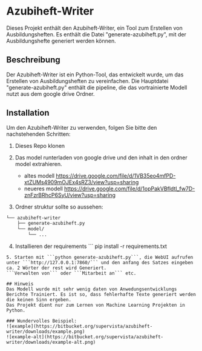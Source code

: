 # Azubiheft-Writer

Dieses Projekt enthält den Azubiheft-Writer, ein Tool zum Erstellen von Ausbildungsheften. Es enthält die Datei "generate-azubiheft.py", mit der Ausbildungshefte generiert werden können.

## Beschreibung

Der Azubiheft-Writer ist ein Python-Tool, das entwickelt wurde, um das Erstellen von Ausbildungsheften zu vereinfachen. Die Hauptdatei "generate-azubiheft.py" enthält die pipeline, die das vortrainierte Modell nutzt aus dem google drive Ordner.

## Installation

Um den Azubiheft-Writer zu verwenden, folgen Sie bitte den nachstehenden Schritten:

1. Dieses Repo klonen

2. Das model runterladen von google drive und den inhalt in den ordner model extrahieren.
    - altes modell https://drive.google.com/file/d/1VB35eo4mfPD-xtZUMs4909mOJEx4sRZ3/view?usp=sharing
    - neueres modell https://drive.google.com/file/d/1opPakVBfldtl_fw7D-znFzrBRhcP6SyU/view?usp=sharing
3. Ordner struktur sollte so aussehen:
```bash
└── azubiheft-writer
    ├── generate-azubiheft.py
    └── model/
        └── ...

```

4. Installieren der requirements ```
pip install -r requirements.txt
```
5. Starten mit ```python generate-azubiheft.py```, die WebUI aufrufen unter ```http://127.0.0.1:7860/``` und den anfang des Satzes eingeben ca. 2 Wörter der rest wird Generiert.
```Verwalten von``` oder ```Mitarbeit an``` etc.

## Hinweis
Das Modell wurde mit sehr wenig daten von Anwedungsentwicklungs Berichte Trainiert. Es ist so, dass fehlerhafte Texte generiert werden die keinen Sinn ergeben.
Das Projekt dient nur zum Lernen von Machine Learning Projekten in Python.

### Wundervolles Beispiel:
![example](https://bitbucket.org/supervista/azubiheft-writer/downloads/example.png)
![example-alt](https://bitbucket.org/supervista/azubiheft-writer/downloads/example-alt.png)

